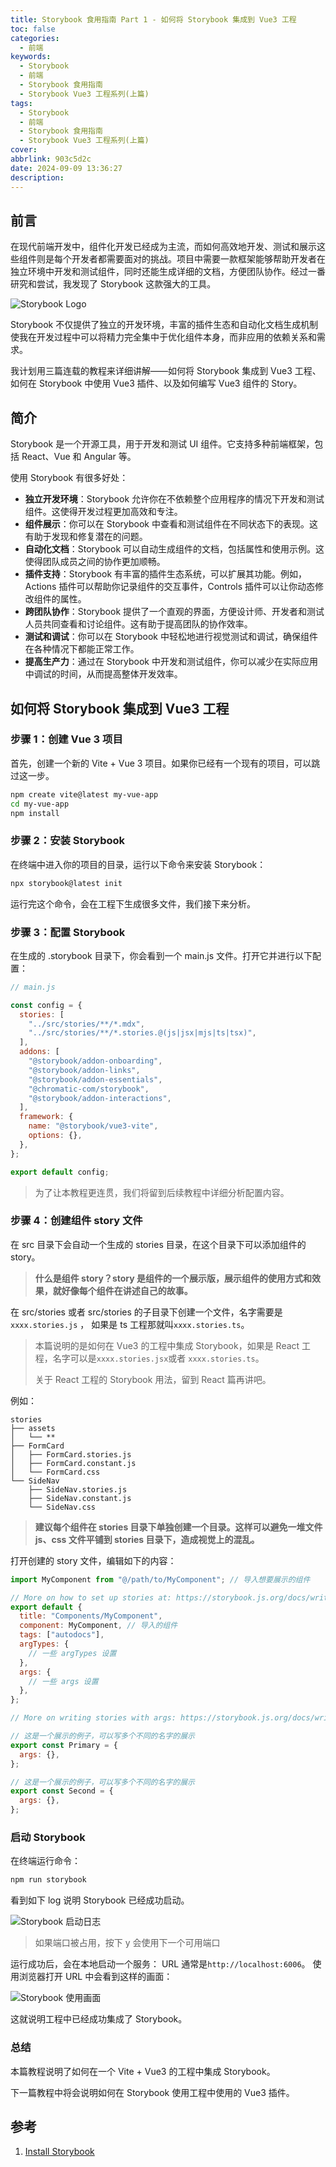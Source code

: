 ```yaml
---
title: Storybook 食用指南 Part 1 - 如何将 Storybook 集成到 Vue3 工程
toc: false
categories:
  - 前端
keywords:
  - Storybook
  - 前端
  - Storybook 食用指南
  - Storybook Vue3 工程系列(上篇)
tags:
  - Storybook
  - 前端
  - Storybook 食用指南
  - Storybook Vue3 工程系列(上篇)
cover:
abbrlink: 903c5d2c
date: 2024-09-09 13:36:27
description:
---
```


<!--
注释的方法：
在正文需要注释的地方插入下面的代码，根据需要修改编号：
  <sup>[1](#note1)</sup>
在"注"章节插入对应编号的注释内容:
  <div id="note1"></div>
  [1] 这是注的内容
-->

## 前言

在现代前端开发中，组件化开发已经成为主流，而如何高效地开发、测试和展示这些组件则是每个开发者都需要面对的挑战。项目中需要一款框架能够帮助开发者在独立环境中开发和测试组件，同时还能生成详细的文档，方便团队协作。经过一番研究和尝试，我发现了 Storybook 这款强大的工具。

![Storybook Logo](storybook-cookbook-part1/storybook-logo.png)

<!-- more -->

Storybook 不仅提供了独立的开发环境，丰富的插件生态和自动化文档生成机制使我在开发过程中可以将精力完全集中于优化组件本身，而非应用的依赖关系和需求。

我计划用三篇连载的教程来详细讲解——如何将 Storybook 集成到 Vue3 工程、如何在 Storybook 中使用 Vue3 插件、以及如何编写 Vue3 组件的 Story。

## 简介

Storybook 是一个开源工具，用于开发和测试 UI 组件。它支持多种前端框架，包括 React、Vue 和 Angular 等。

使用 Storybook 有很多好处：

- **独立开发环境**：Storybook 允许你在不依赖整个应用程序的情况下开发和测试组件。这使得开发过程更加高效和专注。
- **组件展示**：你可以在 Storybook 中查看和测试组件在不同状态下的表现。这有助于发现和修复潜在的问题。
- **自动化文档**：Storybook 可以自动生成组件的文档，包括属性和使用示例。这使得团队成员之间的协作更加顺畅。
- **插件支持**：Storybook 有丰富的插件生态系统，可以扩展其功能。例如，Actions 插件可以帮助你记录组件的交互事件，Controls 插件可以让你动态修改组件的属性。
- **跨团队协作**：Storybook 提供了一个直观的界面，方便设计师、开发者和测试人员共同查看和讨论组件。这有助于提高团队的协作效率。
- **测试和调试**：你可以在 Storybook 中轻松地进行视觉测试和调试，确保组件在各种情况下都能正常工作。
- **提高生产力**：通过在 Storybook 中开发和测试组件，你可以减少在实际应用中调试的时间，从而提高整体开发效率。

## 如何将 Storybook 集成到 Vue3 工程

### 步骤 1：创建 Vue 3 项目

首先，创建一个新的 Vite + Vue 3 项目。如果你已经有一个现有的项目，可以跳过这一步。

```bash
npm create vite@latest my-vue-app
cd my-vue-app
npm install
```

### 步骤 2：安装 Storybook

在终端中进入你的项目的目录，运行以下命令来安装 Storybook：

```bash
npx storybook@latest init
```

运行完这个命令，会在工程下生成很多文件，我们接下来分析。

### 步骤 3：配置 Storybook

在生成的 .storybook 目录下，你会看到一个 main.js 文件。打开它并进行以下配置：

```js
// main.js

const config = {
  stories: [
    "../src/stories/**/*.mdx",
    "../src/stories/**/*.stories.@(js|jsx|mjs|ts|tsx)",
  ],
  addons: [
    "@storybook/addon-onboarding",
    "@storybook/addon-links",
    "@storybook/addon-essentials",
    "@chromatic-com/storybook",
    "@storybook/addon-interactions",
  ],
  framework: {
    name: "@storybook/vue3-vite",
    options: {},
  },
};

export default config;
```

> 为了让本教程更连贯，我们将留到后续教程中详细分析配置内容。

### 步骤 4：创建组件 story 文件

在 src 目录下会自动一个生成的 stories 目录，在这个目录下可以添加组件的 story。

> **什么是组件 story？story 是组件的一个展示版，展示组件的使用方式和效果，就好像每个组件在讲述自己的故事。**

在 src/stories 或者 src/stories 的子目录下创建一个文件，名字需要是 `xxxx.stories.js` ， 如果是 ts 工程那就叫`xxxx.stories.ts`。

> 本篇说明的是如何在 Vue3 的工程中集成 Storybook，如果是 React 工程，名字可以是`xxxx.stories.jsx`或者 `xxxx.stories.ts`。
>
> 关于 React 工程的 Storybook 用法，留到 React 篇再讲吧。

例如：

```text
stories
├── assets
│   └── **
├── FormCard
│   ├── FormCard.stories.js
│   ├── FormCard.constant.js
│   └── FormCard.css
└── SideNav
    ├── SideNav.stories.js
    ├── SideNav.constant.js
    └── SideNav.css
```

> **建议每个组件在 stories 目录下单独创建一个目录。这样可以避免一堆文件 js、css 文件平铺到 stories 目录下，造成视觉上的混乱。**

打开创建的 story 文件，编辑如下的内容：

```js
import MyComponent from "@/path/to/MyComponent"; // 导入想要展示的组件

// More on how to set up stories at: https://storybook.js.org/docs/writing-stories
export default {
  title: "Components/MyComponent",
  component: MyComponent, // 导入的组件
  tags: ["autodocs"],
  argTypes: {
    // 一些 argTypes 设置
  },
  args: {
    // 一些 args 设置
  },
};

// More on writing stories with args: https://storybook.js.org/docs/writing-stories/args

// 这是一个展示的例子，可以写多个不同的名字的展示
export const Primary = {
  args: {},
};

// 这是一个展示的例子，可以写多个不同的名字的展示
export const Second = {
  args: {},
};
```

### 启动 Storybook

在终端运行命令：

```bash
npm run storybook
```

看到如下 log 说明 Storybook 已经成功启动。

![Storybook 启动日志](storybook-cookbook-part1/storybook-start-log.png)

> 如果端口被占用，按下 y 会使用下一个可用端口

运行成功后，会在本地启动一个服务： URL 通常是`http://localhost:6006`。
使用浏览器打开 URL 中会看到这样的画面：

![Storybook 使用画面](storybook-cookbook-part1/storybook-view.png)

这就说明工程中已经成功集成了 Storybook。

### 总结

本篇教程说明了如何在一个 Vite + Vue3 的工程中集成 Storybook。

下一篇教程中将会说明如何在 Storybook 使用工程中使用的 Vue3 插件。

<!-- ## 注 -->

<!-- 无 -->

## 参考

1. [Install Storybook](https://storybook.js.org/docs/get-started/install)
